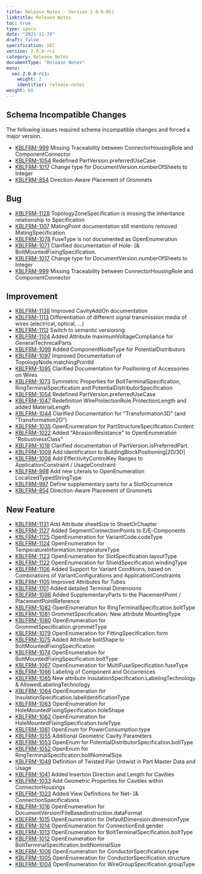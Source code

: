 ```yaml
---
title: Release Notes - Version 2.0.0-RC1
linktitle: Release Notes
toc: true
type: specs
date: "2021-11-29"
draft: false
specification: VEC
version: 2.0.0-rc1
category: Release Notes
documentType: "Release Notes"
menu:
  vec-2.0.0-rc1:
    weight: 2
    identifier: release-notes
weight: 60
---
```


## Schema Incompatible Changes

The following issues required schema incompatible changes and forced a major version.

- [KBLFRM-999](https://prostep-ivip.atlassian.net/browse/KBLFRM-999) Missing Traceability between ConnectorHousingRole and ComponentConnector
- [KBLFRM-1054](https://prostep-ivip.atlassian.net/browse/KBLFRM-1054) Redefined PartVersion.preferredUseCase
- [KBLFRM-1017](https://prostep-ivip.atlassian.net/browse/KBLFRM-1017) Change type for DocumentVersion.numberOfSheets to Integer
- [KBLFRM-854](https://prostep-ivip.atlassian.net/browse/KBLFRM-854) Direction-Aware Placement of Grommets

## Bug

- [KBLFRM-1128](https://prostep-ivip.atlassian.net/browse/KBLFRM-1128) TopologyZoneSpecification is missing the inheritance relationship to Specification
- [KBLFRM-1107](https://prostep-ivip.atlassian.net/browse/KBLFRM-1107) MatingPoint documentation still mentions removed MatingSpecification.
- [KBLFRM-1078](https://prostep-ivip.atlassian.net/browse/KBLFRM-1078) FuseType is not documented as OpenEnumeration
- [KBLFRM-1071](https://prostep-ivip.atlassian.net/browse/KBLFRM-1071) Clarified documentation of Hole- [& BoltMountedFixingSpecification.
- [KBLFRM-1017](https://prostep-ivip.atlassian.net/browse/KBLFRM-1017) Change type for DocumentVersion.numberOfSheets to Integer
- [KBLFRM-999](https://prostep-ivip.atlassian.net/browse/KBLFRM-999) Missing Traceability between ConnectorHousingRole and ComponentConnector

## Improvement

- [KBLFRM-1138](https://prostep-ivip.atlassian.net/browse/KBLFRM-1138) Improved CavityAddOn documentation
- [KBLFRM-1113](https://prostep-ivip.atlassian.net/browse/KBLFRM-1113) Differentiation of different signal transmission media of wires \(electrical, optical, ...\)
- [KBLFRM-1112](https://prostep-ivip.atlassian.net/browse/KBLFRM-1112) Switch to semantic versioning
- [KBLFRM-1104](https://prostep-ivip.atlassian.net/browse/KBLFRM-1104) Added Attribute maximumVoltageCompliance for GeneralTechnicalParts
- [KBLFRM-1099](https://prostep-ivip.atlassian.net/browse/KBLFRM-1099) Added ComponentNodeType for PotentialDistributors
- [KBLFRM-1097](https://prostep-ivip.atlassian.net/browse/KBLFRM-1097) Improved Documentation of TopologyNode.matchingPointId
- [KBLFRM-1095](https://prostep-ivip.atlassian.net/browse/KBLFRM-1095) Clarified Documentation for Positioning of Accessories on Wires
- [KBLFRM-1073](https://prostep-ivip.atlassian.net/browse/KBLFRM-1073) Symmetric Properties for BoltTerminalSpecification, RingTerminalSpecification and PotentialDistributorSpecification
- [KBLFRM-1054](https://prostep-ivip.atlassian.net/browse/KBLFRM-1054) Redefined PartVersion.preferredUseCase
- [KBLFRM-1047](https://prostep-ivip.atlassian.net/browse/KBLFRM-1047) Redefinition WireProtectionRole.ProtectionLength and added MaterialLength
- [KBLFRM-1044](https://prostep-ivip.atlassian.net/browse/KBLFRM-1044) Clarified Documentation for "Transformation3D" \(and "Transformation2D"\)
- [KBLFRM-1035](https://prostep-ivip.atlassian.net/browse/KBLFRM-1035) OpenEnumeration for PartStructureSpecification.Content
- [KBLFRM-1022](https://prostep-ivip.atlassian.net/browse/KBLFRM-1022) Added "AbrasionResistance" to OpenEnumeration "RobustnessClass"
- [KBLFRM-1018](https://prostep-ivip.atlassian.net/browse/KBLFRM-1018) Clarified documentation of PartVersion.isPreferredPart.
- [KBLFRM-1009](https://prostep-ivip.atlassian.net/browse/KBLFRM-1009) Add identification to BuildingBlockPositioning\[2D/3D\]
- [KBLFRM-1008](https://prostep-ivip.atlassian.net/browse/KBLFRM-1008) Add EffectivityControlKey Ranges to ApplicationConstraint / UsageConstraint
- [KBLFRM-998](https://prostep-ivip.atlassian.net/browse/KBLFRM-998) Add new Literals to OpenEnumeration LocalizedTypedStringType
- [KBLFRM-997](https://prostep-ivip.atlassian.net/browse/KBLFRM-997) Define supplementary parts for a SlotOccurrence
- [KBLFRM-854](https://prostep-ivip.atlassian.net/browse/KBLFRM-854) Direction-Aware Placement of Grommets

## New Feature

- [KBLFRM-1131](https://prostep-ivip.atlassian.net/browse/KBLFRM-1131) Add Attribute sheetSize to SheetOrChapter
- [KBLFRM-1127](https://prostep-ivip.atlassian.net/browse/KBLFRM-1127) Added SegmentConnectionPoints to E/E-Components
- [KBLFRM-1125](https://prostep-ivip.atlassian.net/browse/KBLFRM-1125) OpenEnumeration for VariantCode.codeType
- [KBLFRM-1124](https://prostep-ivip.atlassian.net/browse/KBLFRM-1124) OpenEnumeration for TemperatureInformation.temperatureType
- [KBLFRM-1123](https://prostep-ivip.atlassian.net/browse/KBLFRM-1123) OpenEnumeration for SlotSpecification.layoutType
- [KBLFRM-1122](https://prostep-ivip.atlassian.net/browse/KBLFRM-1122) OpenEnumeration for ShieldSpecification.windingType
- [KBLFRM-1106](https://prostep-ivip.atlassian.net/browse/KBLFRM-1106) Added Support for Variant Conditions, based on Combinations of VariantConfigurations and ApplicationConstraints
- [KBLFRM-1105](https://prostep-ivip.atlassian.net/browse/KBLFRM-1105) Improved Attributes for Tubes
- [KBLFRM-1101](https://prostep-ivip.atlassian.net/browse/KBLFRM-1101) Added detailed Terminal Dimensions
- [KBLFRM-1098](https://prostep-ivip.atlassian.net/browse/KBLFRM-1098) Added SupplementaryParts to the PlacementPoint / PlacementPointReference
- [KBLFRM-1082](https://prostep-ivip.atlassian.net/browse/KBLFRM-1082) OpenEnumeration for RingTerminalSpecification.boltType
- [KBLFRM-1081](https://prostep-ivip.atlassian.net/browse/KBLFRM-1081) GrommetSpecification: New attribute MountingType
- [KBLFRM-1080](https://prostep-ivip.atlassian.net/browse/KBLFRM-1080) OpenEnumeration for GrommetSpecification.grommetType
- [KBLFRM-1079](https://prostep-ivip.atlassian.net/browse/KBLFRM-1079) OpenEnumeration for FittingSpecification.form
- [KBLFRM-1075](https://prostep-ivip.atlassian.net/browse/KBLFRM-1075) Added Attribute boltShape to BoltMountedFixingSpecification
- [KBLFRM-1074](https://prostep-ivip.atlassian.net/browse/KBLFRM-1074) OpenEnumeration for BoltMountedFixingSpecification.boltType
- [KBLFRM-1067](https://prostep-ivip.atlassian.net/browse/KBLFRM-1067) OpenEnumeration for MultiFuseSpecification.fuseType
- [KBLFRM-1066](https://prostep-ivip.atlassian.net/browse/KBLFRM-1066) Labeling of Component and Occurrences
- [KBLFRM-1065](https://prostep-ivip.atlassian.net/browse/KBLFRM-1065) New attribute InsulationSpecification.LabelingTechnology & AllowedLabelingTechnology
- [KBLFRM-1064](https://prostep-ivip.atlassian.net/browse/KBLFRM-1064) OpenEnumeration for InsulationSpecification.labelIdentificationType
- [KBLFRM-1063](https://prostep-ivip.atlassian.net/browse/KBLFRM-1063) OpenEnumeration for HoleMountedFixingSpecification.holeShape
- [KBLFRM-1062](https://prostep-ivip.atlassian.net/browse/KBLFRM-1062) OpenEnumeration for HoleMountedFixingSpecification.holeType
- [KBLFRM-1061](https://prostep-ivip.atlassian.net/browse/KBLFRM-1061) OpenEnum for PowerConsumption.type
- [KBLFRM-1055](https://prostep-ivip.atlassian.net/browse/KBLFRM-1055) Additional Geometric Cavity Parameters
- [KBLFRM-1053](https://prostep-ivip.atlassian.net/browse/KBLFRM-1053) OpenEnum for PotentialDistributorSpecification.boltType
- [KBLFRM-1052](https://prostep-ivip.atlassian.net/browse/KBLFRM-1052) OpenEnum for RingTerminalSpecification.boltNominalSize
- [KBLFRM-1049](https://prostep-ivip.atlassian.net/browse/KBLFRM-1049) Definition of Twisted Pair Untwist in Part Master Data and Usage
- [KBLFRM-1041](https://prostep-ivip.atlassian.net/browse/KBLFRM-1041) Added Insertion Direction and Length for Cavities
- [KBLFRM-1033](https://prostep-ivip.atlassian.net/browse/KBLFRM-1033) Add Geometric Properties for Cavities within ConnectorHousings
- [KBLFRM-1023](https://prostep-ivip.atlassian.net/browse/KBLFRM-1023) Added View Definitions for Net- [& ConnectionSpecifications
- [KBLFRM-1016](https://prostep-ivip.atlassian.net/browse/KBLFRM-1016) OpenEnumeration for DocumentVersion/FileBasedInstruction.dataFormat
- [KBLFRM-1015](https://prostep-ivip.atlassian.net/browse/KBLFRM-1015) OpenEnumeration for DefaultDimension.dimensionType
- [KBLFRM-1014](https://prostep-ivip.atlassian.net/browse/KBLFRM-1014) OpenEnumeration for ConnectionEnd.gender
- [KBLFRM-1013](https://prostep-ivip.atlassian.net/browse/KBLFRM-1013) OpenEnumeration for BoltTerminalSpecification.boltType
- [KBLFRM-1012](https://prostep-ivip.atlassian.net/browse/KBLFRM-1012) OpenEnumeration for BoltTerminalSpecification.boltNominalSize
- [KBLFRM-1006](https://prostep-ivip.atlassian.net/browse/KBLFRM-1006) OpenEnumeration for ConductorSpecification.type
- [KBLFRM-1005](https://prostep-ivip.atlassian.net/browse/KBLFRM-1005) OpenEnumeration for ConductorSpecification.structure
- [KBLFRM-1004](https://prostep-ivip.atlassian.net/browse/KBLFRM-1004) OpenEnumeration for WireGroupSpecification.groupType
